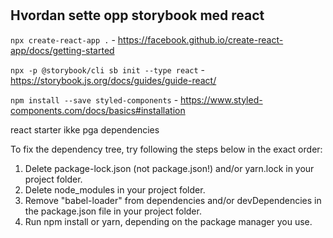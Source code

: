 #

## Hvordan sette opp storybook med react

`npx create-react-app .` - https://facebook.github.io/create-react-app/docs/getting-started

`npx -p @storybook/cli sb init --type react` - https://storybook.js.org/docs/guides/guide-react/

`npm install --save styled-components` - https://www.styled-components.com/docs/basics#installation

react starter ikke pga dependencies

To fix the dependency tree, try following the steps below in the exact order:

1. Delete package-lock.json (not package.json!) and/or yarn.lock in your project folder.
2. Delete node_modules in your project folder.
3. Remove "babel-loader" from dependencies and/or devDependencies in the package.json file in your project folder.
4. Run npm install or yarn, depending on the package manager you use.
